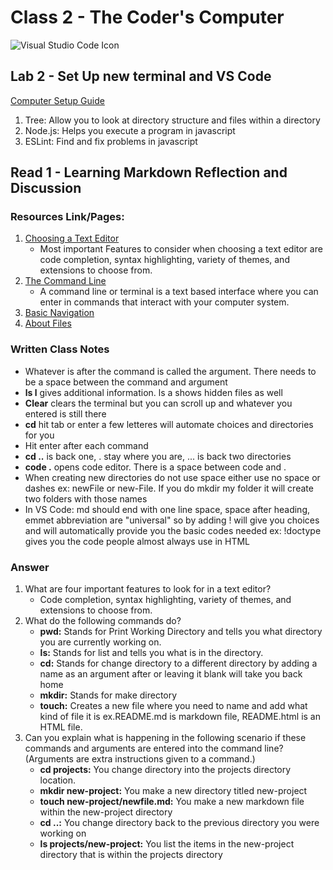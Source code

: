 # Class 2 - The Coder's Computer

![Visual Studio Code Icon](https://upload.wikimedia.org/wikipedia/commons/e/e5/Visual_studio_code_updated.png)

## Lab 2 - Set Up new terminal and VS Code

[Computer Setup Guide](https://codefellows.github.io/setup-guide/)

1. Tree: Allow you to look at directory structure and files within a directory
2. Node.js: Helps you execute a program in javascript
3. ESLint: Find and fix problems in javascript

## Read 1 - Learning Markdown Reflection and Discussion

### Resources Link/Pages:

1. [Choosing a Text Editor](https://codefellows.github.io/code-102-guide/curriculum/class-02/Choosing-A-Text-Editor--The-Older-Coder.pdf)
    - Most important Features to consider when choosing a text editor are code completion, syntax highlighting, variety of themes, and extensions to choose from. 
2. [The Command Line](https://ryanstutorials.net/linuxtutorial/commandline.php)
    - A command line or terminal is a text based interface where you can enter in commands that interact with your computer system. 
3. [Basic Navigation](https://ryanstutorials.net/linuxtutorial/navigation.php)
4. [About Files](https://ryanstutorials.net/linuxtutorial/aboutfiles.php)

### Written Class Notes

   - Whatever is after the command is called the argument. There needs to be a space between the command and argument
   - **ls l** gives additional information. ls a shows hidden files as well
   - **Clear** clears the terminal but you can scroll up and whatever you entered is still there
   - **cd** hit tab or enter a few letteres will automate choices and directories for you
   - Hit enter after each command
   - **cd ..** is back one, . stay where you are, ... is back two directories
   - **code .** opens code editor. There is a space between code and .
   - When creating new directories do not use space either use no space or dashes ex: newFile or new-File. If you do mkdir my folder it will create two folders with those names
   - In VS Code: md should end with one line space, space after heading, emmet abbreviation are "universal" so by adding ! will give you choices and will automatically provide you the basic codes needed ex: !doctype gives you the code people almost always use in HTML

### Answer 

1. What are four important features to look for in a text editor?
   - Code completion, syntax highlighting, variety of themes, and extensions to choose from. 
2. What do the following commands do?
   - **pwd:** Stands for Print Working Directory and tells you what directory you are currently working on.
   - **ls:** Stands for list and tells you what is in the directory.
   - **cd:** Stands for change directory to a different directory by adding a name as an argument after or leaving it blank will take you back home
   - **mkdir:** Stands for make directory
   - **touch:** Creates a new file where you need to name and add what kind of file it is ex.README.md is markdown file, README.html is an HTML file.
3. Can you explain what is happening in the following scenario if these commands and arguments are entered into the command line? (Arguments are extra instructions given to a command.)
   - **cd projects:** You change directory into the projects directory location.
   - **mkdir new-project:** You make a new directory titled new-project
   - **touch new-project/newfile.md:** You make a new markdown file within the new-project directory
   - **cd ..:** You change directory back to the previous directory you were working on
   - **ls projects/new-project:** You list the items in the new-project directory that is within the projects directory

